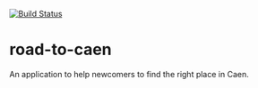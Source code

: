 [![Build Status](https://travis-ci.org/alexisjanvier/road-to-caen.svg?branch=master)](https://travis-ci.org/alexisjanvier/road-to-caen)

# road-to-caen
An application to help newcomers to find the right place in Caen.
